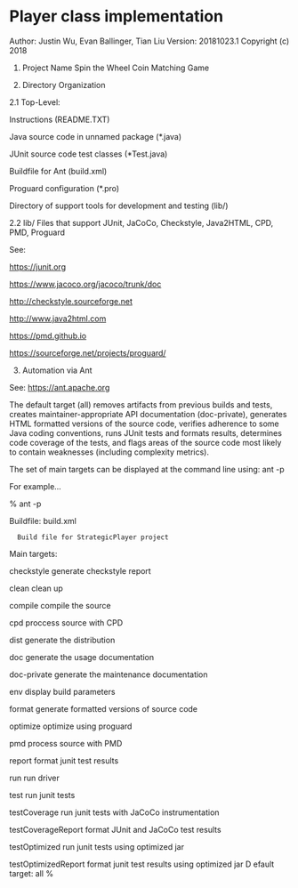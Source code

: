 # Player class implementation
Author: Justin Wu, Evan Ballinger, Tian Liu
Version: 20181023.1
Copyright (c) 2018

1. Project Name
Spin the Wheel Coin Matching Game

2. Directory Organization

2.1 
Top-Level:

Instructions (README.TXT)

Java source code in unnamed package (*.java)

JUnit source code test classes (*Test.java)

Buildfile for Ant (build.xml)

Proguard configuration (*.pro)

Directory of support tools for development and testing (lib/)

2.2 lib/
Files that support JUnit, JaCoCo, Checkstyle, Java2HTML, CPD, PMD, Proguard

See:

https://junit.org

https://www.jacoco.org/jacoco/trunk/doc

http://checkstyle.sourceforge.net

http://www.java2html.com

https://pmd.github.io

https://sourceforge.net/projects/proguard/

3. Automation via Ant

See: https://ant.apache.org

The default target (all) removes artifacts from previous builds and tests, creates maintainer-appropriate API documentation (doc-private), generates HTML formatted versions of the source code, verifies adherence to some Java coding conventions, runs JUnit tests and formats results, determines code coverage of the tests, and flags areas of the source code most likely to contain weaknesses (including complexity metrics).

The set of main targets can be displayed at the command line using: ant -p

For example...

% ant -p

Buildfile: build.xml

      Build file for StrategicPlayer project
  
Main targets:

 checkstyle           generate checkstyle report
 
 clean                clean up
 
 compile              compile the source
 
 cpd                  proccess source with CPD
 
 dist                 generate the distribution
 
 doc                  generate the usage documentation
 
 doc-private          generate the maintenance documentation
 
 env                  display build parameters
 
 format               generate formatted versions of source code
 
 optimize             optimize using proguard
 
 pmd                  process source with PMD
 
 report               format junit test results
 
 run                  run driver
 
 test                 run junit tests
 
 testCoverage         run junit tests with JaCoCo instrumentation
 
 testCoverageReport   format JUnit and JaCoCo test results
 
 testOptimized        run junit tests using optimized jar
 
 testOptimizedReport  format junit test results using optimized jar
D
efault target: all
%

